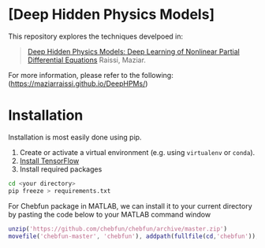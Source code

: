 # [Deep Hidden Physics Models]

This repository explores the techniques develpoed in:

>[Deep Hidden Physics Models: Deep Learning of Nonlinear Partial Differential Equations](https://arxiv.org/abs/1801.06637)
Raissi, Maziar.

For more information, please refer to the following: (https://maziarraissi.github.io/DeepHPMs/)

# Installation

Installation is most easily done using pip.
1. Create or activate a virtual environment (e.g. using `virtualenv` or `conda`).
2. [Install TensorFlow](https://www.tensorflow.org/install/pip)
3. Install required packages
```bash
cd <your directory>
pip freeze > requirements.txt
```

For Chebfun package in MATLAB, we can install it to your current directory by pasting the code below to your MATLAB command
window
```MATLAB
unzip('https://github.com/chebfun/chebfun/archive/master.zip')
movefile('chebfun-master', 'chebfun'), addpath(fullfile(cd,'chebfun')), savepath
```
